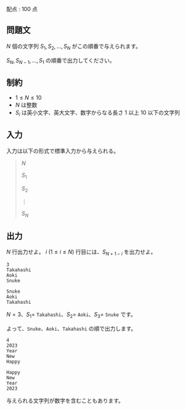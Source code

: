 配点 : $100$ 点

## 問題文

$N$ 個の文字列 $S_1,S_2,\ldots,S_N$ がこの順番で与えられます。

$S_N,S_{N-1},\ldots,S_1$ の順番で出力してください。

## 制約

- $1\leq N \leq 10$
- $N$ は整数
- $S_i$ は英小文字、英大文字、数字からなる長さ $1$ 以上 $10$ 以下の文字列

## 入力

入力は以下の形式で標準入力から与えられる。

> $N$
> 
> $S_1$
> 
> $S_2$
> 
> $\vdots$
> 
> $S_N$

## 出力

$N$ 行出力せよ。
$i\ (1\leq i \leq N)$ 行目には、$S_{N+1-i}$ を出力せよ。

```input1
3
Takahashi
Aoki
Snuke
```

```output1
Snuke
Aoki
Takahashi
```

$N=3$、$S_1=$ `Takahashi`、$S_2=$ `Aoki`、$S_3=$ `Snuke` です。

よって、`Snuke`、`Aoki`、`Takahashi` の順で出力します。

```input2
4
2023
Year
New
Happy
```

```output2
Happy
New
Year
2023
```

与えられる文字列が数字を含むこともあります。